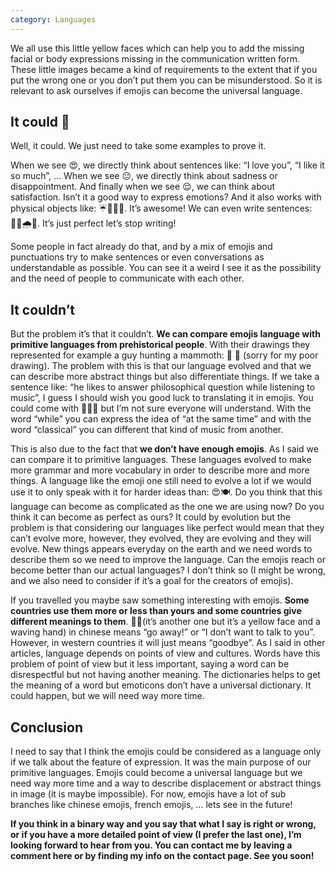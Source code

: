 ```yaml
---
category: Languages
---
```


We all use this little yellow faces which can help you to add the missing facial or body expressions missing in the communication written form. These little images became a kind of requirements to the extent that if you put the wrong one or you don’t put them you can be misunderstood. So it is relevant to ask ourselves if emojis can become the universal language.

## It could 🤔

Well, it could. We just need to take some examples to prove it.

When we see 😍, we directly think about sentences like: “I love you”, “I like it so much”, …
When we see 😔, we directly think about sadness or disappointment.
And finally when we see 😌, we can think about satisfaction.
Isn’t it a good way to express emotions? And it also works with physical objects like: ☔️🌲🏃‍♂️. It’s awesome! We can even write sentences: 🏃‍♂️🌧🤧. It’s just perfect let’s stop writing!

Some people in fact already do that, and by a mix of emojis and punctuations try to make sentences or even conversations as understandable as possible. You can see it a weird I see it as the possibility and the need of people to communicate with each other.

## It couldn’t
But the problem it’s that it couldn’t. **We can compare emojis language with primitive languages from prehistorical people**. With their drawings they represented for example a guy hunting a mammoth: 🐘 🤺 (sorry for my poor drawing). The problem with this is that our language evolved and that we can describe more abstract things but also differentiate things. If we take a sentence like: “he likes to answer philosophical question while listening to music”, I guess I should wish you good luck to translating it in emojis. You could come with 🤔😌🎻 but I’m not sure everyone will understand. With the word “while” you can express the idea of “at the same time” and with the word “classical” you can different that kind of music from another.

This is also due to the fact that **we don’t have enough emojis**. As I said we can compare it to primitive languages. These languages evolved to make more grammar and more vocabulary in order to describe more and more things. A language like the emoji one still need to evolve a lot if we would use it to only speak with it for harder ideas than: 😍🍽. Do you think that this language can become as complicated as the one we are using now? Do you think it can become as perfect as ours? It could by evolution but the problem is that considering our languages like perfect would mean that they can’t evolve more, however, they evolved, they are evolving and they will evolve. New things appears everyday on the earth and we need words to describe them so we need to improve the language. Can the emojis reach or become better than our actual languages? I don’t think so (I might be wrong, and we also need to consider if it’s a goal for the creators of emojis).

If you travelled you maybe saw something interesting with emojis. **Some countries use them more or less than yours and some countries give different meanings to them**. 🙋‍♂️(it’s another one but it’s a yellow face and a waving hand) in chinese means “go away!” or “I don’t want to talk to you”. However, in western countries it will just means “goodbye”. As I said in other articles, language depends on points of view and cultures. Words have this problem of point of view but it less important, saying a word can be disrespectful but not having another meaning. The dictionaries helps to get the meaning of a word but emoticons don’t have a universal dictionary. It could happen, but we will need way more time.

## Conclusion
I need to say that I think the emojis could be considered as a language only if we talk about the feature of expression. It was the main purpose of our primitive languages. Emojis could become a universal language but we need way more time and a way to describe displacement or abstract things in image (it is maybe impossible). For now, emojis have a lot of sub branches like chinese emojis, french emojis, … lets see in the future!

**If you think in a binary way and you say that what I say is right or wrong, or if you have a more detailed point of view (I prefer the last one), I’m looking forward to hear from you. You can contact me by leaving a comment here or by finding my info on the contact page. See you soon!**
